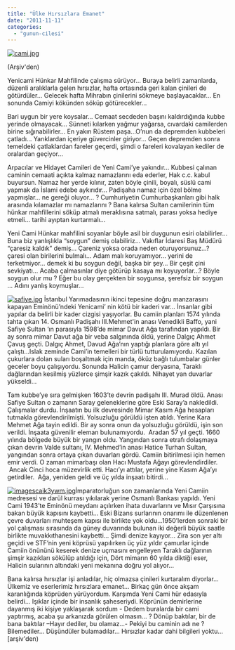 ```yaml
---
title: "Ülke Hırsızlara Emanet"
date: "2011-11-11"
categories: 
  - "gunun-cilesi"
---
```


[](/uploads/2011/11/imagescaik3ywm.jpg "imagescaik3ywm.jpg")

[![cami.jpg](/uploads/2011/11/cami.jpg)](/uploads/2011/11/cami.jpg "cami.jpg")

(Arşiv'den)

Yenicami Hünkar Mahfilinde çalışma sürüyor... Buraya belirli zamanlarda, düzenli aralıklarla gelen hırsızlar, hafta ortasında geri kalan çinileri de götürdüler... Gelecek hafta Mihrabın çinilerini sökmeye başlayacaklar... En sonunda Camiyi kökünden söküp götürecekler...

Bari uygun bir yere koysalar... Cemaat secdeden başını kaldırdığında kubbe yerinde olmayacak... Sünneti kılarken yağmur yağarsa, cıvardaki camilerden birine sığınabilirler... En yakın Rüstem paşa...O’nun da depremden kubbeleri çatladı... Yarıklardan içeriye güvercinler giriyor... Geçen depremden sonra temeldeki çatlaklardan fareler geçerdi, şimdi o fareleri kovalayan kediler de oralardan geçiyor...

Arpacılar ve Hidayet Camileri de Yeni Cami’ye yakındır... Kubbesi çalınan caminin cemaati açıkta kalmaz namazlarını eda ederler, Hak c.c. kabul buyursun. Namaz her yerde kılınır, zaten böyle çinili, boyalı, süslü cami yapmak da İslami edebe aykırıdır... Padişaha namaz için özel bölme yapmışlar... ne gereği oluyor... ? Cumhuriyetin Cumhurbaşkanları gibi halk arasında kılamazlar mı namazlarını ? Bana kalırsa Sultan camilerinin tüm hünkar mahfillerini söküp atmalı meraklısına satmalı, parası yoksa hediye etmeli... tarihi ayıptan kurtarmalı...

Yeni Cami Hünkar mahfilini soyanlar böyle asil bir duygunun esiri olabilirler... Buna biz yanlışlıkla “soygun” demiş olabiliriz... Vakıflar İdaresi Baş Müdürü “çaresiz kaldık” demiş... Çareniz yoksa orada neden oturuyorsunuz...? çaresi olan birilerini bulmalı... Adam malı koruyamıyor... yerini de terketmiyor... demek ki bu soygun değil, başka bir şey... Bir çeşit çini sevkiyatı... Acaba çalmasınlar diye götürüp kasaya mı koyuyorlar...? Böyle soygun olur mu ? Eğer bu olay gerçekten bir soygunsa, şerefsiz bir soygun ... Adını yanlış koymuşlar...

[![safiye.jpg](/uploads/2011/11/safiye.jpg)](/uploads/2011/11/safiye.jpg "safiye.jpg")[](/uploads/2011/11/safiye.jpg "safiye.jpg") İstanbul Yarımadasının ikinci tepesine doğru manzarasını kapayan Eminönü’ndeki Yenicami’ nin kötü bir kaderi var... İnsanlar gibi yapılar da belirli bir kader cizgisi yaşıyorlar. Bu camiin planları 1574 yılında tahta çıkan 14. Osmanlı Padişahı III.Mehmet'in anası Venedikli Baffo, yani Safiye Sultan ‘ın parasıyla 1598’de mimar Davut Ağa tarafından yapıldı. Bir ay sonra mimar Davut ağa bir veba salgınında öldü, yerine Dalgıç Ahmet Çavuş geçti. Dalgıç Ahmet, Davud Ağa’nın yaptığı planlara göre altı yıl çalıştı...Islak zeminde Cami’in temelleri bir türlü tutturulamıyordu. Kazılan çukurlara dolan suları boşaltmak için manda, öküz bağlı tulumbalar günler geceler boyu çalışıyordu. Sonunda Halicin çamur deryasına, Taraklı dağlarından kesilmiş yüzlerce şimşir kazık çakıldı. Nihayet yan duvarlar yükseldi...

Tam kubbe’ye sıra gelmişken 1603’te devrin padişahı III. Murad öldü. Anası Safiye Sultan o zamanın Saray geleneklerine göre Eski Saray’a nakledildi. Çalışmalar durdu. İnşaatın bu ilk devresinde Mimar Kasım Ağa hesapları tutmakla görevlendirilmişti. Yolsuzluğu görüldü işten atıldı. Yerine Kara Mehmet Ağa tayin edildi. Bir ay sonra onun da yolsuzluğu görüldü, işin son verildi. İnşaata güvenilir eleman bulunamıyordu.  Aradan 57 yıl geçti. 1660 yılında bölgede büyük bir yangın oldu. Yangından sonra etrafı dolaşmaya çıkan devrin Valde sultanı, IV. Mehmed’in anası Hatice Turhan Sultan, yangından sonra ortaya çıkan duvarları gördü. Camiin bitirilmesi için hemen emir verdi. O zaman mimarbaşı olan Hacı Mustafa Ağayı görevlendirdiler.  Ancak Cinci hoca müzevirlik etti. Hacı’yı attılar, yerine yine Kasım Ağa’yı getirdiler.  Ağa, yeniden geldi ve üç yılda inşaatı bitirdi...

[![imagescaik3ywm.jpg](/uploads/2011/11/imagescaik3ywm.jpg)](/uploads/2011/11/imagescaik3ywm.jpg "imagescaik3ywm.jpg")İmparatorluğun son zamanlarında Yeni Camiin medresesi ve darül kurrası yıkılarak yerine Osmanlı Bankası yapıldı. Yeni Cami 1943’te Eminönü meydanı açılırken ihata duvarlarını ve Mısır Çarşısına bakan büyük kapısını kaybetti... Eski Bizans surlarının onarımı ile düzenlenen çevre duvarları muhteşem kapısı ile birlikte yok oldu...1950’lerden sonraki bir yol çalışması sırasında da güney duvarında bulunan iki değerli büyük saatle birlikte muvakkıthanesini kaybetti... Şimdi denize kayıyor... Zira son yer altı geçidi ve STF’nin yeni köprüsü yapılırken üç yüz yıldır çamurlar içinde Camiin önününü keserek denize uçmasını engelleyen Taraklı dağlarının şimşir kazıkları sökülüp atıldığı için, Dört mimarın 60 yılda diktiği eser, Halicin sularının altındaki yeni mekanına doğru yol alıyor...

Bana kalırsa hırsızlar işi anladılar, hiç olmazsa çinileri kurtaralım diyorlar... Ülkemiz ve eserlerimiz hırsızlara emanet... Birkaç gün önce akşam karanlığında köprüden yürüyordum. Karşımda Yeni Cami hür edasıyla belirdi... Işıklar içinde bir insanlık şaheseriydi. Köprünün demirlerine dayanmış iki kişiye yaklaşarak sordum - Dedem buralarda bir cami yaptırmış, acaba şu arkanızda görülen olmasın... ? Dönüp baktılar, bir de bana baktılar –Hayır dediler, bu olamaz...- Pekiyi bu caminin adı ne ? Bilemediler... Düşündüler bulamadılar... Hırsızlar kadar dahi bilgileri yoktu... \[arşiv'den)
